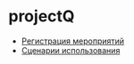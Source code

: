 # projectQ
 - [Регистрация мероприятий](https://github.com/RUGameLink/projectQ/blob/main/md/Регистрация%20на%20мероприятия/Регистация%20на%20МП%20v2.md)
 - [Сценарии использования](https://github.com/RUGameLink/projectQ/blob/main/md/Варианты%20использования.md)
